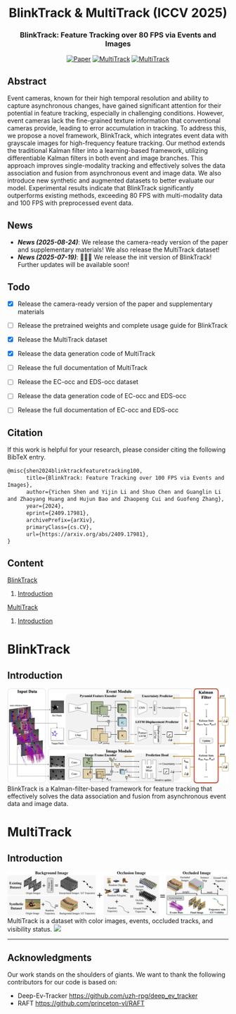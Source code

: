 <div align="center">
<h1>BlinkTrack & MultiTrack (ICCV 2025)</h1>
<h3>BlinkTrack: Feature Tracking over 80 FPS via Events and Images</h3>

<!-- [Yichen Shen](https://scholar.google.com/citations?view_op=list_works&hl=en&user=LFa-H2cAAAAJ)<sup>1</sup>, [xxx](http)<sup>1</sup>,

<sup>1</sup> Zhejiang University, <sup>2</sup> XXX -->

[![Paper](https://img.shields.io/badge/arXiv-<2409.17981>-A42C25.svg)](https://arxiv.org/abs/2409.17981)
[![MultiTrack](https://img.shields.io/badge/ModelScope-<MultiTrack>-604DF4.svg)](https://modelscope.cn/datasets/ColieShen/MultiTrack)
[![MultiTrack](https://img.shields.io/badge/HuggingFace-<MultiTrack>-F8D44E.svg)](https://huggingface.co/datasets/ColieShen/MultiTrack)


</div>



## Abstract



Event cameras, known for their high temporal resolution and ability to capture asynchronous changes, have gained significant attention for their potential in feature tracking, especially in challenging conditions. However, event cameras lack the fine-grained texture information that conventional cameras provide, leading to error accumulation in tracking. To address this, we propose a novel framework, BlinkTrack, which integrates event data with grayscale images for high-frequency feature tracking. Our method extends the traditional Kalman filter into a learning-based framework, utilizing differentiable Kalman filters in both event and image branches. This approach improves single-modality tracking and effectively solves the data association and fusion from asynchronous event and image data. We also introduce new synthetic and augmented datasets to better evaluate our model. Experimental results indicate that BlinkTrack significantly outperforms existing methods, exceeding 80 FPS with multi-modality data and 100 FPS with preprocessed event data.


## News

- **_News (2025-08-24)_**: We release the camera-ready version of the paper and supplementary materials! We also release the MultiTrack dataset!
- **_News (2025-07-19)_**: 🎉🎉🎉 We release the init version of BlinkTrack! Further updates will be available soon!

## Todo


- [x] Release the camera-ready version of the paper and supplementary materials
- [ ] Release the pretrained weights and complete usage guide for BlinkTrack
- [x] Release the MultiTrack dataset
- [x] Release the data generation code of MultiTrack
- [ ] Release the full documentation of MultiTrack
- [ ] Release the EC-occ and EDS-occ dataset
- [ ] Release the data generation code of EC-occ and EDS-occ
- [ ] Release the full documentation of EC-occ and EDS-occ


## Citation

If this work is helpful for your research, please consider citing the following BibTeX entry.

```
@misc{shen2024blinktrackfeaturetracking100,
      title={BlinkTrack: Feature Tracking over 100 FPS via Events and Images}, 
      author={Yichen Shen and Yijin Li and Shuo Chen and Guanglin Li and Zhaoyang Huang and Hujun Bao and Zhaopeng Cui and Guofeng Zhang},
      year={2024},
      eprint={2409.17981},
      archivePrefix={arXiv},
      primaryClass={cs.CV},
      url={https://arxiv.org/abs/2409.17981}, 
}
```

## Content

[BlinkTrack](#blinktrack)

1. [Introduction](#introduction)

[MultiTrack](#multitrack)

1. [Introduction](#introduction-1)

# BlinkTrack

## Introduction
![](./figure/blinktrack_pipeline.png)
BlinkTrack is a Kalman-filter-based framework for feature tracking that effectively solves the data association and fusion
from asynchronous event data and image data.

# MultiTrack
## Introduction
![](./figure/multitrack_pipeline.png)
MultiTrack is a dataset with color images, events, occluded tracks, and visibility status.
![](./figure/multitrack_example.png)

---

## Acknowledgments

Our work stands on the shoulders of giants. We want to thank the following contributors for our code is based on:

- Deep-Ev-Tracker
https://github.com/uzh-rpg/deep_ev_tracker
- RAFT
https://github.com/princeton-vl/RAFT






